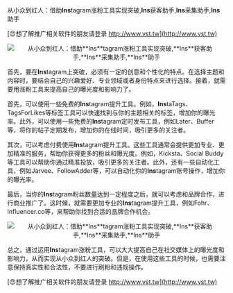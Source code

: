 从小众到红人：借助**Ins**tagram涨粉工具实现突破,**Ins**获客助手,**Ins**采集助手,**Ins**助手

[😍想了解推广相关软件的朋友请登录 http://www.vst.tw](http://www.vst.tw)

 <center><img src="https://vst.tw/MP4/tuiguang/png/8.png" alt="从小众到红人：借助**Ins**tagram涨粉工具实现突破,**Ins**获客助手,**Ins**采集助手,**Ins**助手"></center>

首先，要在**Ins**tagram上突破，必须有一定的创意和个性化的特点。在选择主题和内容时，要结合自己的兴趣爱好、专业领域或者身份特点来进行选择。接着，就需要用涨粉工具来提高自己的曝光度和影响力了。

首先，可以使用一些免费的**Ins**tagram提升工具。例如，**Ins**taTags、TagsForLikes等标签工具可以快速找到与你的主题相关的标签，增加你的曝光率。此外，可以使用一些免费的**Ins**tagram定时发布工具，例如Later、Buffer等，将你的帖子定期发布，增加你的在线时间，吸引更多的关注者。

其次，可以考虑付费使用**Ins**tagram提升工具。这些工具通常会提供更加专业、更加精准的服务，帮助你获得更多的粉丝和曝光度。例如，Kicksta、Social Buddy等工具可以帮助你通过精准投放，吸引更多的关注者。此外，还有一些自动化工具，例如Jarvee、FollowAdder等，可以自动化你的**Ins**tagram账号操作，增加你的曝光率。

最后，当你的**Ins**tagram粉丝数量达到一定程度之后，就可以考虑和品牌合作，进行商业推广了。这时候，就需要更加专业的**Ins**tagram提升工具，例如Fohr、Influencer.co等，来帮助你找到合适的品牌合作机会。

 <center><img src="https://vst.tw/MP4/tuiguang/png/0.png" alt="从小众到红人：借助**Ins**tagram涨粉工具实现突破,**Ins**获客助手,**Ins**采集助手,**Ins**助手"></center>

总之，通过运用**Ins**tagram涨粉工具，可以大大提高自己在社交媒体上的曝光度和影响力，从而实现从小众到红人的突破。但是，在使用这些工具的时候，也需要注意保持真实性和合法性，不要进行刷粉和违规操作。

[😍想了解推广相关软件的朋友请登录 http://www.vst.tw](http://www.vst.tw)



